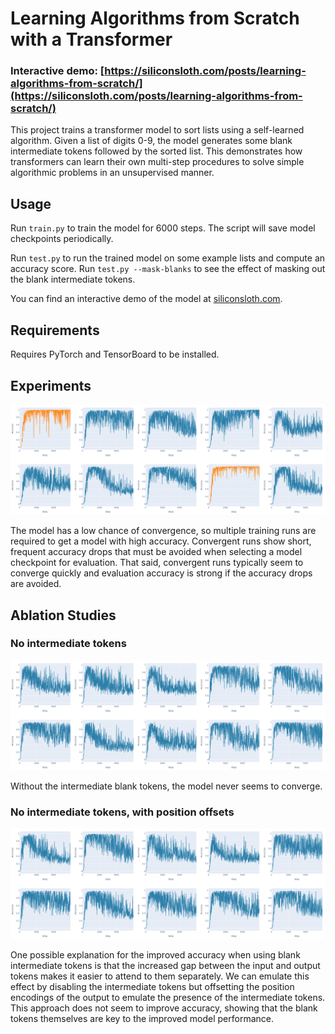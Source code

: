 # Learning Algorithms from Scratch with a Transformer

### Interactive demo: [https://siliconsloth.com/posts/learning-algorithms-from-scratch/](https://siliconsloth.com/posts/learning-algorithms-from-scratch/)

This project trains a transformer model to sort lists using a self-learned algorithm.
Given a list of digits 0-9, the model generates some blank intermediate tokens followed by the sorted list.
This demonstrates how transformers can learn their own multi-step procedures to solve
simple algorithmic problems in an unsupervised manner.

## Usage

Run `train.py` to train the model for 6000 steps. The script will save model checkpoints periodically.

Run `test.py` to run the trained model on some example lists and compute an accuracy score.
Run `test.py --mask-blanks` to see the effect of masking out the blank intermediate tokens.

You can find an interactive demo of the model at [siliconsloth.com](https://siliconsloth.com/posts/learning-algorithms-from-scratch/).

## Requirements

Requires PyTorch and TensorBoard to be installed.

## Experiments

![Training runs with blank intermediate tokens](figures/blanks.png)

The model has a low chance of convergence, so multiple training runs are required to get a model with high accuracy.
Convergent runs show short, frequent accuracy drops that must be avoided when selecting a model checkpoint for evaluation.
That said, convergent runs typically seem to converge quickly and evaluation accuracy is strong if the accuracy drops are avoided.

## Ablation Studies

### No intermediate tokens
![Training runs with no intermediate tokens](figures/no_blanks.png)

Without the intermediate blank tokens, the model never seems to converge.

### No intermediate tokens, with position offsets
![Training runs with position offsets](figures/pos_offset.png)

One possible explanation for the improved accuracy when using blank intermediate tokens is that the increased
gap between the input and output tokens makes it easier to attend to them separately.  We can emulate this effect
by disabling the intermediate tokens but offsetting the position encodings of the output to emulate the presence of
the intermediate tokens. This approach does not seem to improve accuracy, showing that the blank tokens themselves
are key to the improved model performance.